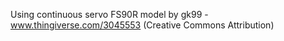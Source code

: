 
Using continuous servo FS90R model by gk99 - www.thingiverse.com/3045553 (Creative Commons Attribution)

